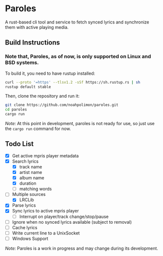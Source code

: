 # Paroles

A rust-based cli tool and service to fetch synced lyrics and synchronize them with active playing media.

## Build Instructions

### Note that, Paroles, as of now, is only supported on Linux and BSD systems.

To build it, you need to have rustup installed:

```bash
curl --proto '=https' --tlsv1.2 -sSf https://sh.rustup.rs | sh
rustup default stable
```

Then, clone the repository and run it:

```bash
git clone https://github.com/noahpolimon/paroles.git
cd paroles
cargo run
```

_Note:_ At this point in development, paroles is not ready for use, so just use the `cargo run` command for now.

## Todo List

- [x] Get active mpris player metadata
- [x] Search lyrics
  - [x] track name
  - [x] artist name
  - [x] album name
  - [x] duration
  - [ ] matching words
- [ ] Multiple sources
  - [x] LRCLib
- [x] Parse lyrics
- [x] Sync lyrics to active mpris player
  - [ ] Interrupt on player/track change/stop/pause
- [ ] Ignore when no synced lyrics available (subject to removal)
- [ ] Cache lyrics
- [ ] Write current line to a UnixSocket
- [ ] Windows Support

_Note:_ Paroles is a work in progress and may change during its development.
